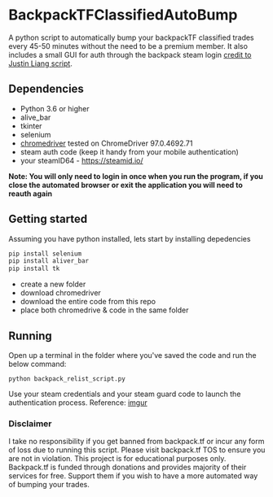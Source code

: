 ﻿# BackpackTFClassifiedAutoBump

A python script to automatically bump your backpackTF classified trades every 45-50 minutes without the need to be a premium member. It also includes a small GUI for auth through the backpack steam login [credit to Justin Liang script](http://justin-liang.com/personal_projects/steam_automation_script.pdf).

## Dependencies

* Python 3.6 or higher
* alive_bar
* tkinter
* selenium 
* [chromedriver](https://chromedriver.chromium.org/downloads) tested on ChromeDriver 97.0.4692.71
* steam auth code (keep it handy from your mobile authentication)
* your steamID64 - https://steamid.io/

**Note: You will only need to login in once when you run the program, if you close the automated browser or exit the application you will need to reauth again**

## Getting started

Assuming you have python installed, lets start by installing depedencies

```python
pip install selenium
pip install aliver_bar
pip install tk
```

* create a new folder
* download chromedriver
* download the entire code from this repo
* place both chromedrive & code in the same folder

## Running

Open up a terminal in the folder where you've saved the code and run the below command:

`python backpack_relist_script.py`

Use your steam credentials and your steam guard code to launch the authentication process. 
Reference: 
[imgur](https://imgur.com/EmRzlGe.png)

### Disclaimer

I take no responsibility if you get banned from backpack.tf or incur any form of loss due to running this script. Please visit backpack.tf TOS to ensure you are not in violation.
This project is for educational purposes only. Backpack.tf is funded through donations and provides majority of their services for free. Support them if you wish to have a more automated way of bumping your trades.
